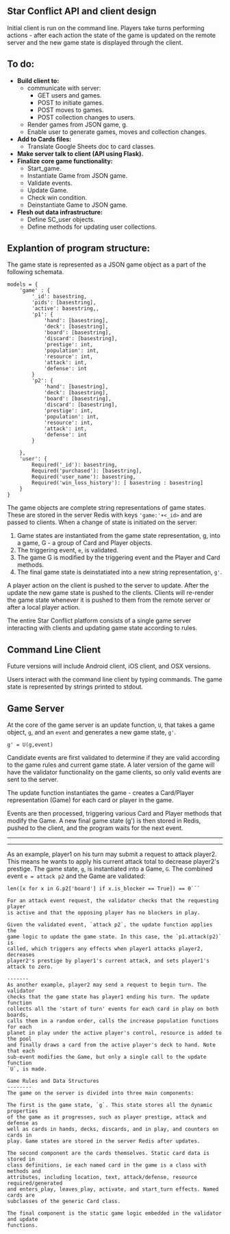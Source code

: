 Star Conflict API and client design 
-------------
Initial client is run on the command line.
Players take turns performing actions - after 
each action the state of the game is updated 
on the remote server and the new game state is
displayed through the client.

To do:
--------
* __Build client to:__
  * communicate with server:
    * GET users and games.
    * POST to initiate games.
    * POST moves to games.
    * POST collection changes to users. 
  * Render games from JSON game, g.
  * Enable user to generate games, moves and collection changes.
* __Add to Cards files:__
  * Translate Google Sheets doc to card classes.
* __Make server talk to client (API using Flask).__
* __Finalize core game functionality:__
  * Start_game.
  * Instantiate Game from JSON game.
  * Validate events.
  * Update Game.
  * Check win condition.
  * Deinstantiate Game to JSON game.
* __Flesh out data infrastructure:__
  * Define SC_user objects.
  * Define methods for updating user collections.


Explantion of program structure:
-------------------------------

The game state is represented as a JSON game object as a part of the following 
schemata.

```
models = {
    'game' : {
        '_id': basestring,
        'pids': [basestring],
        'active': basestring,,
        'p1': {
            'hand': [basestring],
            'deck': [basestring],
            'board': [basestring],
            'discard': [basestring],
            'prestige': int,
            'population': int,
            'resource': int,
            'attack': int,
            'defense': int
        }
        'p2': {
            'hand': [basestring],
            'deck': [basestring],
            'board': [basestring],
            'discard': [basestring],
            'prestige': int,
            'population': int,
            'resource': int,
            'attack': int,
            'defense': int
        }

    },
    'user': {
        Required('_id'): basestring,
        Required('purchased'): [basestring],
        Required('user_name'): basestring,
        Required('win_loss_history'): [ basestring : basestring]
    }
}

```

The game objects are complete string representations of game states. These are
stored in the server Redis with keys `'game:'+<_id>` and are passed to clients.
When a change of state is initiated on the server:

1. Game states are instantiated from the game state representation, g, into a game, G - a group of Card and Player objects. 
2. The triggering event, `e`, is validated. 
3. The game G is modified by the triggering event and the Player and Card methods.
4. The final game state is deinstatiated into a new string representation, `g'`.


A player action on the client is pushed to the server
to update. After the update the new game state is pushed to the clients.
Clients will re-render the game state whenever it is pushed to them from the 
remote server or after a local player action.

The entire Star Conflict platform consists of a single game server interacting with
clients and updating game state according to rules.

Command Line Client
-------

Future versions will include Android client, iOS client, 
and OSX versions. 

Users interact with the command line client by typing commands.
The game state is represented by strings printed to stdout.

Game Server
-------------
At the core of the game server is an update function, `U`, that takes a game
object, `g`, and an `event` and generates a new game state, `g'`. 

```
g' = U(g,event)
```

Candidate events are first validated to determine if they are valid according
to the game rules and current game state. A later version of the game will have
the validator functionality on the game clients, so only valid events are sent 
to the server.

The update function instantiates the game -
creates a Card/Player representation (Game) for each card or player in the game.

Events are then processed, triggering various Card and Player methods that 
modify the Game. A new final game state (g') is then stored in Redis, pushed to 
the client, and the program waits for the next event.

-------
--------
As an example, player1 on his turn may submit a request to attack player2. 
This means he wants to apply his current attack total to decrease player2's 
prestige. 
The game state, `g`, is instantiated into a Game, `G`.
The combined event `e = attack p2` and the Game are validated:

```if G.active == 'p1' and 
len([x for x in G.p2['board'] if x.is_blocker == True]) == 0``` 

For an attack event request, the validator checks that the requesting player
is active and that the opposing player has no blockers in play. 

Given the validated event, `attack p2`, the update function applies the 
game logic to update the game state. In this case, the `p1.attack(p2)` is
called, which triggers any effects when player1 attacks player2, decreases 
player2's prestige by player1's current attack, and sets player1's attack to zero.

-------
As another example, player2 may send a request to begin turn. The validator
checks that the game state has player1 ending his turn. The update function
collects all the 'start of turn' events for each card in play on both boards,
calls them in a random order, calls the increase population functions for each
planet in play under the active player's control, resource is added to the pool
and finally draws a card from the active player's deck to hand. Note that each 
sub-event modifies the Game, but only a single call to the update function 
`U`, is made.

Game Rules and Data Structures
--------
The game on the server is divided into three main components: 

The first is the game state, `g`. This state stores all the dynamic properties
of the game as it progresses, such as player prestige, attack and defense as 
well as cards in hands, decks, discards, and in play, and counters on cards in
play. Game states are stored in the server Redis after updates.

The second component are the cards themselves. Static card data is stored in 
class definitions, ie each named card in the game is a class with methods and
attributes, including location, text, attack/defense, resource required/generated 
and enters_play, leaves_play, activate, and start_turn effects. Named cards are
subclasses of the generic Card class.

The final component is the static game logic embedded in the validator and update
functions.
